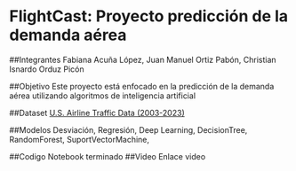 # FlightCast: Proyecto predicción de la demanda aérea 

##Integrantes 
Fabiana Acuña López, Juan Manuel Ortiz Pabón, Christian Isnardo Orduz Picón

##Objetivo
Este proyecto está enfocado en la predicción de la demanda aérea utilizando algoritmos de inteligencia artificial 

##Dataset
[U.S. Airline Traffic Data (2003-2023)](https://www.kaggle.com/datasets/yyxian/u-s-airline-traffic-data/data)

##Modelos
Desviación, Regresión, Deep Learning, DecisionTree, RandomForest, SuportVectorMachine, 

##Codigo 
Notebook terminado
##Video
Enlace video
